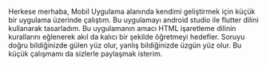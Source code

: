 Herkese merhaba,
Mobil Uygulama alanında kendimi geliştirmek için küçük bir uygulama üzerinde çalıştım. Bu uygulamayı android studio ile flutter dilini kullanarak tasarladım.
Bu uygulamanın amacı HTML işaretleme dilinin kurallarını eğlenerek akıl da kalıcı bir şekilde öğretmeyi hedefler. 
Soruyu doğru bildiğinizde gülen yüz olur, yanlış bildiğinizde üzgün yüz olur. 
Bu küçük çalışmamı da sizlerle paylaşmak isterim. 
